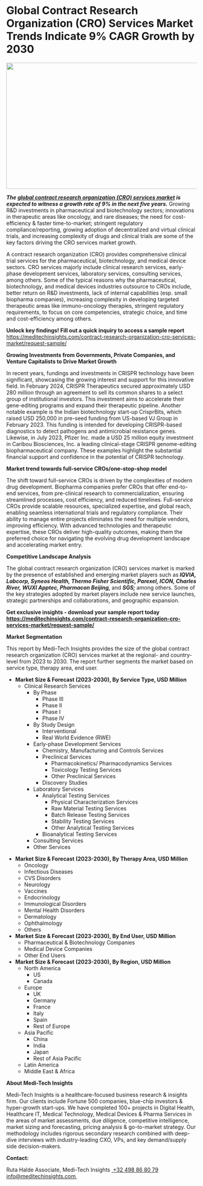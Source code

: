 <H1> Global Contract Research Organization (CRO) Services Market Trends Indicate 9% CAGR Growth by 2030 </H1>
<img class="alignnone size-full wp-image-1662" src="http://dailyinvestorhub.com/wp-content/uploads/2025/04/CRO3.png" alt="" width="602" height="333" />

<strong><em>The </em></strong><a href="https://meditechinsights.com/contract-research-organization-cro-services-market/"><strong><em>global contract research organization (CRO) services market</em></strong></a><strong><em> is expected to witness a growth rate of 9% in the next five years. </em></strong>Growing R&amp;D investments in pharmaceutical and biotechnology sectors; innovations in therapeutic areas like oncology, and rare diseases; the need for cost-efficiency &amp; faster time-to-market; stringent regulatory compliance/reporting, growing adoption of decentralized and virtual clinical trials, and increasing complexity of drugs and clinical trials are some of the key factors driving the CRO services market growth.

A contract research organization (CRO) provides comprehensive clinical trial services for the pharmaceutical, biotechnology, and medical device sectors. CRO services majorly include clinical research services, early-phase development services, laboratory services, consulting services, among others. Some of the typical reasons why the pharmaceutical, biotechnology, and medical devices industries outsource to CROs include, better return on R&amp;D investments, lack of internal capabilities (esp. small biopharma companies), increasing complexity in developing targeted therapeutic areas like immuno-oncology therapies, stringent regulatory requirements, to focus on core competencies, strategic choice, and time and cost-efficiency among others.

<strong>Unlock key findings! Fill out a quick inquiry to access a sample report
</strong><a href="https://meditechinsights.com/contract-research-organization-cro-services-market/request-sample/">https://meditechinsights.com/contract-research-organization-cro-services-market/request-sample/</a>

<strong>Growing Investments from Governments, Private Companies, and Venture Capitalists to Drive Market Growth</strong>

In recent years, fundings and investments in CRISPR technology have been significant, showcasing the growing interest and support for this innovative field. In February 2024, CRISPR Therapeutics secured approximately USD 280 million through an agreement to sell its common shares to a select group of institutional investors. This investment aims to accelerate their gene-editing programs and expand their therapeutic pipeline. Another notable example is the Indian biotechnology start-up CrisprBits, which raised USD 250,000 in pre-seed funding from US-based VJ Group in February 2023. This funding is intended for developing CRISPR-based diagnostics to detect pathogens and antimicrobial resistance genes. Likewise, in July 2023, Pfizer Inc. made a USD 25 million equity investment in Caribou Biosciences, Inc. a leading clinical-stage CRISPR genome-editing biopharmaceutical company. These examples highlight the substantial financial support and confidence in the potential of CRISPR technology.

<strong>Market trend towards full-service CROs/one-stop-shop model</strong>

The shift toward full-service CROs is driven by the complexities of modern drug development. Biopharma companies prefer CROs that offer end-to-end services, from pre-clinical research to commercialization, ensuring streamlined processes, cost efficiency, and reduced timelines. Full-service CROs provide scalable resources, specialized expertise, and global reach, enabling seamless international trials and regulatory compliance. Their ability to manage entire projects eliminates the need for multiple vendors, improving efficiency. With advanced technologies and therapeutic expertise, these CROs deliver high-quality outcomes, making them the preferred choice for navigating the evolving drug development landscape and accelerating market entry.

<strong>Competitive Landscape Analysis</strong>

The global contract research organization (CRO) services market is marked by the presence of established and emerging market players such as<strong><em> IQVIA, Labcorp, Syneos Health, Thermo Fisher Scientific, Parexel, ICON, Charles River, WUXI Apptec, Pharmacon Beijing, </em></strong>and <strong><em>SGS; </em></strong>among others. Some of the key strategies adopted by market players include new service launches, strategic partnerships and collaborations, and geographic expansion.

<strong>Get exclusive insights - download your sample report today
</strong><a href="https://meditechinsights.com/contract-research-organization-cro-services-market/request-sample/"><strong>https://meditechinsights.com/contract-research-organization-cro-services-market/request-sample/</strong></a>

<strong>Market Segmentation</strong>

This report by Medi-Tech Insights provides the size of the global contract research organization (CRO) services market at the regional- and country-level from 2023 to 2030. The report further segments the market based on service type, therapy area, end user.
<ul>
 	<li><strong>Market Size &amp; Forecast (2023-2030), By Service Type, USD Million</strong>
<ul>
 	<li>Clinical Research Services
<ul>
 	<li>By Phase
<ul>
 	<li>Phase III</li>
 	<li>Phase II</li>
 	<li>Phase I</li>
 	<li>Phase IV</li>
</ul>
</li>
 	<li>By Study Design
<ul>
 	<li>Interventional</li>
 	<li>Real World Evidence (RWE)</li>
</ul>
</li>
 	<li>Early-phase Development Services
<ul>
 	<li>Chemistry, Manufacturing and Controls Services</li>
 	<li>Preclinical Services
<ul>
 	<li>Pharmacokinetics/ Pharmacodynamics Services</li>
 	<li>Toxicology Testing Services</li>
 	<li>Other Preclinical Services</li>
</ul>
</li>
 	<li>Discovery Studies</li>
</ul>
</li>
 	<li>Laboratory Services
<ul>
 	<li>Analytical Testing Services
<ul>
 	<li>Physical Characterization Services</li>
 	<li>Raw Material Testing Services</li>
 	<li>Batch Release Testing Services</li>
 	<li>Stability Testing Services</li>
 	<li>Other Analytical Testing Services</li>
</ul>
</li>
 	<li>Bioanalytical Testing Services</li>
</ul>
</li>
 	<li>Consulting Services</li>
 	<li>Other Services</li>
</ul>
</li>
</ul>
</li>
</ul>
<ul>
 	<li><strong>Market Size &amp; Forecast (2023-2030), By Therapy Area, USD Million</strong>
<ul>
 	<li>Oncology</li>
 	<li>Infectious Diseases</li>
 	<li>CVS Disorders</li>
 	<li>Neurology</li>
 	<li>Vaccines</li>
 	<li>Endocrinology</li>
 	<li>Immunological Disorders</li>
 	<li>Mental Health Disorders</li>
 	<li>Dermatology</li>
 	<li>Ophthalmology</li>
 	<li>Others</li>
</ul>
</li>
 	<li><strong>Market Size &amp; Forecast (2023-2030), By End User, USD Million</strong>
<ul>
 	<li>Pharmaceutical &amp; Biotechnology Companies</li>
 	<li>Medical Device Companies</li>
 	<li>Other End Users</li>
</ul>
</li>
 	<li><strong>Market Size &amp; Forecast (2023-2030), By Region, USD Million</strong>
<ul>
 	<li>North America
<ul>
 	<li>US</li>
 	<li>Canada</li>
</ul>
</li>
 	<li>Europe
<ul>
 	<li>UK</li>
 	<li>Germany</li>
 	<li>France</li>
 	<li>Italy</li>
 	<li>Spain</li>
 	<li>Rest of Europe</li>
</ul>
</li>
 	<li>Asia Pacific
<ul>
 	<li>China</li>
 	<li>India</li>
 	<li>Japan</li>
 	<li>Rest of Asia Pacific</li>
</ul>
</li>
 	<li>Latin America</li>
 	<li>Middle East &amp; Africa</li>
</ul>
</li>
</ul>
<strong>About Medi-Tech Insights</strong>

Medi-Tech Insights is a healthcare-focused business research &amp; insights firm. Our clients include Fortune 500 companies, blue-chip investors &amp; hyper-growth start-ups. We have completed 100+ projects in Digital Health, Healthcare IT, Medical Technology, Medical Devices &amp; Pharma Services in the areas of market assessments, due diligence, competitive intelligence, market sizing and forecasting, pricing analysis &amp; go-to-market strategy. Our methodology includes rigorous secondary research combined with deep-dive interviews with industry-leading CXO, VPs, and key demand/supply side decision-makers.

<strong>Contact:</strong>

Ruta Halde
Associate, Medi-Tech Insights
<u> +32 498 86 80 79
</u><a href="mailto:info@meditechinsights.com">info@meditechinsights.com</a><u> </u>
